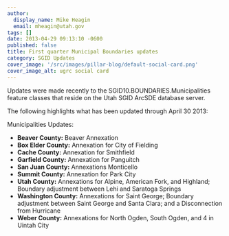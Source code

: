 ```yaml
---
author:
  display_name: Mike Heagin
  email: mheagin@utah.gov
tags: []
date: 2013-04-29 09:13:10 -0600
published: false
title: First quarter Municipal Boundaries updates
category: SGID Updates
cover_image: '/src/images/pillar-blog/default-social-card.png'
cover_image_alt: ugrc social card
---
```


Updates were made recently to the SGID10.BOUNDARIES.Municipalities feature classes that reside on the Utah SGID ArcSDE database server.

The following highlights what has been updated through April 30 2013:

Municipalities Updates:

- **Beaver County:** Beaver Annexation
- **Box Elder County:** Annexation for City of Fielding
- **Cache County:** Annexation for Smithfield
- **Garfield County:** Annexation for Panguitch
- **San Juan County:** Annexations Monticello
- **Summit County:** Annexation for Park City
- **Utah County:** Annexations for Alpine, American Fork, and Highland; Boundary adjustment between Lehi and Saratoga Springs
- **Washington County:** Annexations for Saint George; Boundary adjustment between Saint George and Santa Clara; and a Disconnection from Hurricane
- **Weber County:** Annexations for North Ogden, South Ogden, and 4 in Uintah City

